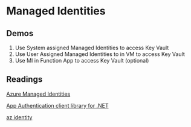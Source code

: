# Managed Identities

## Demos

1. Use System assigned Managed Identities to access Key Vault
2. Use User Assigned Managed Identities to in VM to access Key Vault
3. Use MI in Function App to access Key Vault (optional)

## Readings

[Azure Managed Identities](https://docs.microsoft.com/en-us/azure/active-directory/managed-identities-azure-resources/)

[App Authentication client library for .NET](https://docs.microsoft.com/en-us/dotnet/api/overview/azure/service-to-service-authentication)

[az identity](https://docs.microsoft.com/en-us/cli/azure/identity?view=azure-cli-latest)